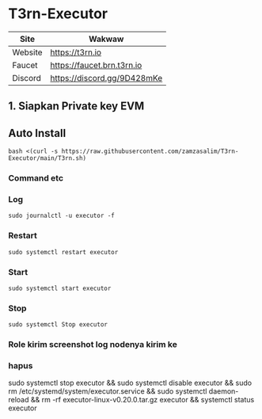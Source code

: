 # T3rn-Executor



| Site | Wakwaw |
| ------ | ------ |
| Website | https://t3rn.io |
| Faucet | https://faucet.brn.t3rn.io |
| Discord | https://discord.gg/9D428mKe |


## 1. Siapkan Private key EVM  


## Auto Install 

```
bash <(curl -s https://raw.githubusercontent.com/zamzasalim/T3rn-Executor/main/T3rn.sh)
```



### Command etc

### Log
```
sudo journalctl -u executor -f
```
### Restart
```
sudo systemctl restart executor
```
### Start
```
sudo systemctl start executor
```
### Stop
```
sudo systemctl Stop executor
```

### Role kirim screenshot log nodenya kirim ke


### hapus

sudo systemctl stop executor && sudo systemctl disable executor && sudo rm /etc/systemd/system/executor.service && sudo systemctl daemon-reload && rm -rf executor-linux-v0.20.0.tar.gz executor && systemctl status executor
